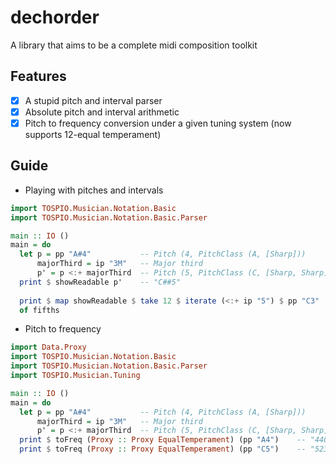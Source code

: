# dechorder

A library that aims to be a complete midi composition toolkit

## Features

* [x] A stupid pitch and interval parser
* [x] Absolute pitch and interval arithmetic
* [x] Pitch to frequency conversion under a given tuning system (now supports
      12-equal temperament)

## Guide

* Playing with pitches and intervals

``` haskell
import TOSPIO.Musician.Notation.Basic
import TOSPIO.Musician.Notation.Basic.Parser

main :: IO ()
main = do
  let p = pp "A#4"           -- Pitch (4, PitchClass (A, [Sharp]))
      majorThird = ip "3M"   -- Major third
      p' = p <:+ majorThird  -- Pitch (5, PitchClass (C, [Sharp, Sharp]))
  print $ showReadable p'    -- "C##5"
  
  print $ map showReadable $ take 12 $ iterate (<:+ ip "5") $ pp "C3"  -- Circle
  of fifths
```

* Pitch to frequency
``` haskell
import Data.Proxy
import TOSPIO.Musician.Notation.Basic
import TOSPIO.Musician.Notation.Basic.Parser
import TOSPIO.Musician.Tuning

main :: IO ()
main = do
  let p = pp "A#4"           -- Pitch (4, PitchClass (A, [Sharp]))
      majorThird = ip "3M"   -- Major third
      p' = p <:+ majorThird  -- Pitch (5, PitchClass (C, [Sharp, Sharp]))
  print $ toFreq (Proxy :: Proxy EqualTemperament) (pp "A4")    -- "440.0"
  print $ toFreq (Proxy :: Proxy EqualTemperament) (pp "C5")    -- "523.2511306011972"
```
